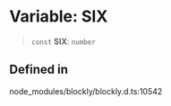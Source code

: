 # Variable: SIX

> `const` **SIX**: `number`

## Defined in

node_modules/blockly/blockly.d.ts:10542

